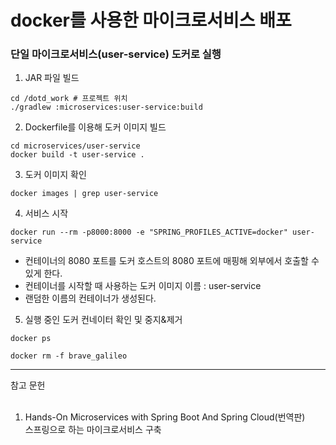 # docker를 사용한 마이크로서비스 배포

### 단일 마이크로서비스(user-service) 도커로 실행

1. JAR 파일 빌드
```
cd /dotd_work # 프로젝트 위치
./gradlew :microservices:user-service:build
```
2. Dockerfile를 이용해 도커 이미지 빌드
```
cd microservices/user-service
docker build -t user-service .
```
3. 도커 이미지 확인
```
docker images | grep user-service
```
4. 서비스 시작
```
docker run --rm -p8000:8000 -e "SPRING_PROFILES_ACTIVE=docker" user-service
```
- 컨테이너의 8080 포트를 도커 호스트의 8080 포트에 매핑해 외부에서 호출할 수 있게 한다.
- 컨테이너를 시작할 때 사용하는 도커 이미지 이름 : user-service
- 랜덤한 이름의 컨테이너가 생성된다.
5. 실행 중인 도커 컨네이터 확인 및 중지&제거
```
docker ps
```
```
docker rm -f brave_galileo
```
--------

참고 문헌 <br><br>
1. Hands-On Microservices with Spring Boot And Spring Cloud(번역판)
<br> 스프링으로 하는 마이크로서비스 구축
